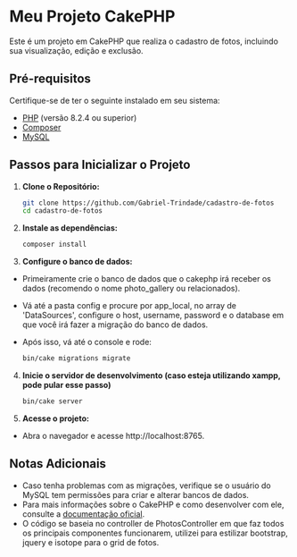 # Meu Projeto CakePHP

Este é um projeto em CakePHP que realiza o cadastro de fotos, incluindo sua visualização, edição e exclusão.

## Pré-requisitos

Certifique-se de ter o seguinte instalado em seu sistema:

-   [PHP](https://www.php.net) (versão 8.2.4 ou superior)
-   [Composer](https://getcomposer.org/download/)
-   [MySQL](https://dev.mysql.com/downloads/installer/)

## Passos para Inicializar o Projeto

1. **Clone o Repositório:**

    ```bash
    git clone https://github.com/Gabriel-Trindade/cadastro-de-fotos
    cd cadastro-de-fotos
    ```

2. **Instale as dependências:**

    ```bash
    composer install
    ```

3. **Configure o banco de dados:**

- Primeiramente crie o banco de dados que o cakephp irá receber os dados (recomendo o nome photo_gallery ou relacionados).

- Vá até a pasta config e procure por app_local, no array de 'DataSources', configure o host, username, password e o database em que você irá fazer a migração do banco de dados.

-   Após isso, vá até o console e rode:

    ```bash
    bin/cake migrations migrate
    ```

4. **Inicie o servidor de desenvolvimento (caso esteja utilizando xampp, pode pular esse passo)**

    ```bash
    bin/cake server
    ```

5. **Acesse o projeto:**

-   Abra o navegador e acesse http://localhost:8765.

## Notas Adicionais

 - Caso tenha problemas com as migrações, verifique se o usuário do MySQL tem permissões para criar e alterar bancos de dados.
 - Para mais informações sobre o CakePHP e como desenvolver com ele, consulte a [documentação oficial](https://book.cakephp.org/4/en/).
 - O código se baseia no controller de PhotosController em que faz todos os principais componentes funcionarem, utilizei para estilizar bootstrap, jquery e isotope para o grid de fotos.
